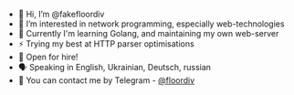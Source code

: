 - 👋 Hi, I’m @fakefloordiv
- 👀 I’m interested in network programming, especially web-technologies
- 🌱 Currently I'm learning Golang, and maintaining my own web-server
- ⚡️ Trying my best at HTTP parser optimisations
- 👤 Open for hire!
- 🗣 Speaking in English, Ukrainian, Deutsch, russian
- 📱 You can contact me by Telegram - [@floordiv](https://floordiv.t.me)
